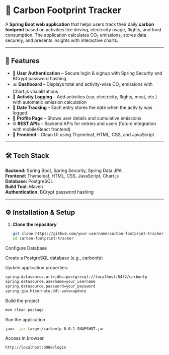 # 🌱 Carbon Footprint Tracker

A **Spring Boot web application** that helps users track their daily **carbon footprint** based on activities like driving, electricity usage, flights, and food consumption. The application calculates CO₂ emissions, stores data securely, and presents insights with interactive charts.

---

## 🚀 Features
- 🔐 **User Authentication** – Secure login & signup with Spring Security and BCrypt password hashing  
- 📊 **Dashboard** – Displays total and activity-wise CO₂ emissions with Chart.js visualizations  
- 📝 **Activity Logging** – Add activities (car, electricity, flights, meat, etc.) with automatic emission calculation  
- 📅 **Date Tracking** – Each entry stores the date when the activity was logged  
- 👤 **Profile Page** – Shows user details and cumulative emissions  
- 🌐 **REST APIs** – Backend APIs for entries and users (future integration with mobile/React frontend)  
- 🎨 **Frontend** – Clean UI using Thymeleaf, HTML, CSS, and JavaScript  

---

## 🛠 Tech Stack
**Backend:** Spring Boot, Spring Security, Spring Data JPA  
**Frontend:** Thymeleaf, HTML, CSS, JavaScript, Chart.js  
**Database:** PostgreSQL  
**Build Tool:** Maven  
**Authentication:** BCrypt password hashing  

---

## ⚙️ Installation & Setup

1. **Clone the repository**
   ```bash
   git clone https://github.com/your-username/carbon-footprint-tracker.git
   cd carbon-footprint-tracker
   ```
   
Configure Database

Create a PostgreSQL database (e.g., carbonfp)

Update application.properties:

```bash
spring.datasource.url=jdbc:postgresql://localhost:5432/carbonfp
spring.datasource.username=your_username
spring.datasource.password=your_password
spring.jpa.hibernate.ddl-auto=update
```

Build the project

```bash
mvn clean package
```

Run the application

```bash
java -jar target/carbonfp-0.0.1-SNAPSHOT.jar
```

Access in browser

```bash
http://localhost:8080/login
```

